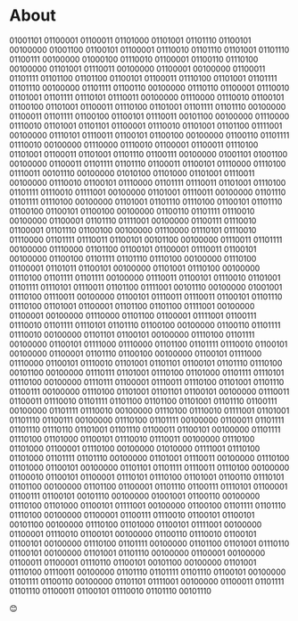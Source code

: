 # About  
01001101 01100001 01100011 01101000 01101001 01101110 01100101 00100000 01001100 01100101 01100001 01110010 01101110 01101001 01101110 01100111 00100000 01000100 01110010 01100001 01100110 01110100 00100000 01101001 01110011 00100000 01100001 00100000 01100011 01101111 01101100 01101100 01100101 01100011 01110100 01101001 01101111 01101110 00100000 01101111 01100110 00100000 01110110 01100001 01110010 01101001 01101111 01110101 01110011 00100000 01110000 01110010 01100101 01100100 01101001 01100011 01110100 01101001 01101111 01101110 00100000 01100011 01101111 01100100 01100101 01110011 00101100 00100000 01110000 01110010 01101001 01101101 01100001 01110010 01101001 01101100 01111001 00100000 01110101 01110011 01100101 01100100 00100000 01100110 01101111 01110010 00100000 01110000 01110010 01100001 01100011 01110100 01101001 01100011 01101001 01101110 01100111 00100000 01001101 01001100 00100000 01100011 01101111 01101110 01100011 01100101 01110000 01110100 01110011 00101110 00100000 01010100 01101000 01101001 01110011 00100000 01110010 01100101 01110000 01101111 01110011 01101001 01110100 01101111 01110010 01111001 00100000 01101001 01110011 00100000 01101110 01101111 01110100 00100000 01101001 01101110 01110100 01100101 01101110 01100100 01100101 01100100 00100000 01100110 01101111 01110010 00100000 01100001 01101110 01111001 00100000 01100111 01110010 01100001 01101110 01100100 00100000 01110000 01110101 01110010 01110000 01101111 01110011 01100101 00101100 00100000 01110011 01101111 00100000 01110000 01101100 01100101 01100001 01110011 01100101 00100000 01100100 01101111 01101110 01110100 00100000 01110100 01100001 01101011 01100101 00100000 01101001 01110100 00100000 01110100 01101111 01101111 00100000 01110011 01100101 01110010 01101001 01101111 01110101 01110011 01101100 01111001 00101110 00100000 01001001 01110100 01110011 00100000 01100101 01110011 01110011 01100101 01101110 01110100 01101001 01100001 01101100 01101100 01111001 00100000 01100001 00100000 01110000 01101100 01100001 01111001 01100111 01110010 01101111 01110101 01101110 01100100 00100000 01100110 01101111 01110010 00100000 01101101 01100101 00100000 01110100 01101111 00100000 01100101 01111000 01110000 01101100 01101111 01110010 01100101 00100000 01100001 01101110 01100100 00100000 01100101 01111000 01110000 01100101 01110010 01101001 01101101 01100101 01101110 01110100 00101100 00100000 01110111 01101001 01110100 01101000 01101111 01110101 01110100 00100000 01110111 01100001 01110011 01110100 01101001 01101110 01100111 00100000 01110100 01101001 01101101 01100101 00100000 01110011 01100011 01110010 01101111 01101100 01101100 01101001 01101110 01100111 00100000 01101111 01110010 00100000 01110100 01110010 01111001 01101001 01101110 01100111 00100000 01110100 01101111 00100000 01100011 01101111 01101110 01110110 01101001 01101110 01100011 01100101 00100000 01101111 01110100 01101000 01100101 01110010 01110011 00100000 01110100 01101000 01100001 01110100 00100000 01010000 01111001 01110100 01101000 01101111 01101110 00100000 01101001 01110011 00100000 01110100 01101000 01100101 00100000 01101101 01101111 01110011 01110100 00100000 01100010 01100101 01100001 01110101 01110100 01101001 01100110 01110101 01101100 00100000 01101100 01100001 01101110 01100111 01110101 01100001 01100111 01100101 00101110 00100000 01001001 01100110 00100000 01110100 01101000 01100101 01111001 00100000 01100100 01101111 01101110 01110100 00100000 01100001 01100111 01110010 01100101 01100101 00101100 00100000 01110100 01101000 01100101 01111001 00100000 01100001 01110010 01100101 00100000 01100110 01110010 01100101 01100101 00100000 01110100 01101111 00100000 01101100 01101001 01110110 01100101 00100000 01101001 01101110 00100000 01100001 00100000 01100011 01100001 01110110 01100101 00101100 00100000 01101001 01110100 01110011 00100000 01101110 01101111 01101110 01100101 00100000 01101111 01100110 00100000 01101101 01111001 00100000 01100011 01101111 01101110 01100011 01100101 01110010 01101110 00101110 

😊  
